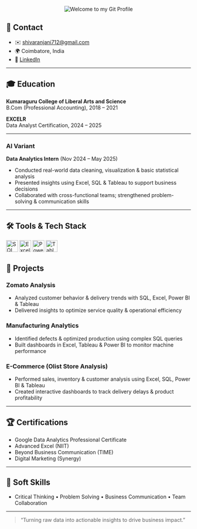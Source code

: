
<p align="center">
  <img src="https://img.shields.io/badge/HEY_WELCOME_TO_MY_GIT_PROFILE-🎉_FEEL_FREE_TO_EXPLORE-blue?style=for-the-badge&logo=github" alt="Welcome to my Git Profile"/>
</p>




## 📇 Contact

- ✉️ [shivaranjani712@gmail.com](mailto:shivaranjani712@gmail.com)  
- 🌍 Coimbatore, India  
- 🔗 [LinkedIn](http://www.linkedin.com/in/shivaranjani-p-5672731a6)  

---

## 🎓 Education

**Kumaraguru College of Liberal Arts and Science**  
B.Com (Professional Accounting), 2018 – 2021  

**EXCELR**  
Data Analyst Certification, 2024 – 2025  

---

### AI Variant  
**Data Analytics Intern** (Nov 2024 – May 2025)  
- Conducted real-world data cleaning, visualization & basic statistical analysis  
- Presented insights using Excel, SQL & Tableau to support business decisions  
- Collaborated with cross-functional teams; strengthened problem-solving & communication skills  
---

## 🛠 Tools & Tech Stack

<p>
  <img src="https://img.shields.io/badge/SQL-005CDB?style=flat&logo=mysql&logoColor=white" alt="SQL" height="32" />
  <img src="https://img.shields.io/badge/Excel-217346?style=flat&logo=microsoft-excel&logoColor=white" alt="Excel" height="32" />
  <img src="https://img.shields.io/badge/Power%20BI-F2C811?style=flat&logo=microsoft-power-bi&logoColor=black" alt="Power BI" height="32" />
  <img src="https://img.shields.io/badge/Tableau-E97627?style=flat&logo=tableau&logoColor=white" alt="Tableau" height="32" />
</p>

## 🚀 Projects

### Zomato Analysis  
- Analyzed customer behavior & delivery trends with SQL, Excel, Power BI & Tableau  
- Delivered insights to optimize service quality & operational efficiency  

### Manufacturing Analytics  
- Identified defects & optimized production using complex SQL queries  
- Built dashboards in Excel, Tableau & Power BI to monitor machine performance  

### E-Commerce (Olist Store Analysis)  
- Performed sales, inventory & customer analysis using Excel, SQL, Power BI & Tableau  
- Created interactive dashboards to track delivery delays & product profitability  

---

## 🏆 Certifications

- Google Data Analytics Professional Certificate  
- Advanced Excel (NIIT)  
- Beyond Business Communication (TIME)  
- Digital Marketing (Synergy)  

---

## 🤝 Soft Skills

- Critical Thinking  •  Problem Solving  •  Business Communication  •  Team Collaboration  

---

> “Turning raw data into actionable insights to drive business impact.”

